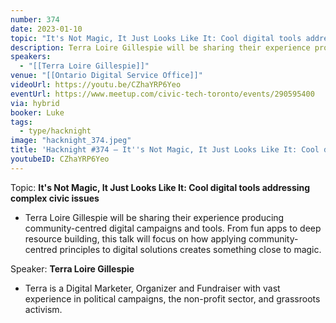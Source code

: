 ```yaml
---
number: 374
date: 2023-01-10
topic: "It's Not Magic, It Just Looks Like It: Cool digital tools addressing complex civic issues"
description: Terra Loire Gillespie will be sharing their experience producing community-centred digital campaigns and tools. From fun apps to deep resource building, this talk will focus on how applying community-centred principles to digital solutions creates something close to magic.
speakers:
  - "[[Terra Loire Gillespie]]"
venue: "[[Ontario Digital Service Office]]"
videoUrl: https://youtu.be/CZhaYRP6Yeo
eventUrl: https://www.meetup.com/civic-tech-toronto/events/290595400
via: hybrid
booker: Luke
tags:
  - type/hacknight
image: "hacknight_374.jpeg"
title: 'Hacknight #374 – It''s Not Magic, It Just Looks Like It: Cool digital tools addressing complex civic issues'
youtubeID: CZhaYRP6Yeo
---
```

Topic: **It's Not Magic, It Just Looks Like It: Cool digital tools addressing complex civic issues**

* Terra Loire Gillespie will be sharing their experience producing community-centred digital campaigns and tools. From fun apps to deep resource building, this talk will focus on how applying community-centred principles to digital solutions creates something close to magic.

Speaker: **Terra Loire Gillespie**

* Terra is a Digital Marketer, Organizer and Fundraiser with vast experience in political campaigns, the non-profit sector, and grassroots activism.
